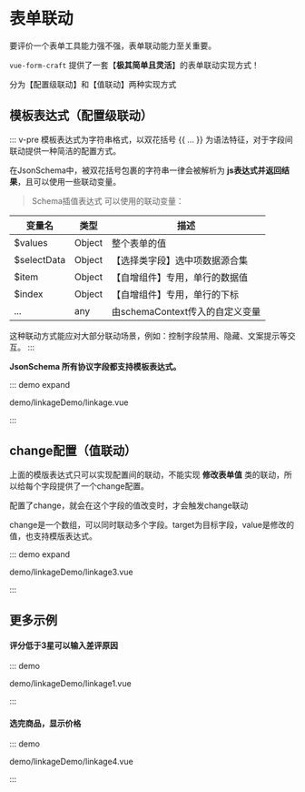 <script setup>
import Linkage from './linkageDemo/linkage.vue'
import Linkage1 from './linkageDemo/linkage1.vue'
import Linkage2 from './linkageDemo/linkage2.vue'
import Linkage3 from './linkageDemo/linkage3.vue'
import Linkage4 from './linkageDemo/linkage4.vue'
</script>

# 表单联动

要评价一个表单工具能力强不强，表单联动能力至关重要。

`vue-form-craft` 提供了一套【**极其简单且灵活**】的表单联动实现方式！

分为【配置级联动】和【值联动】两种实现方式

## 模板表达式（配置级联动）

::: v-pre
模板表达式为字符串格式，以双花括号 {{ ... }} 为语法特征，对于字段间联动提供一种简洁的配置方式。

在JsonSchema中，被双花括号包裹的字符串一律会被解析为 **js表达式并返回结果**，且可以使用一些联动变量。

> Schema插值表达式 可以使用的联动变量：

| 变量名      | 类型   | 描述                            |
| ----------- | ------ | ------------------------------- |
| $values     | Object | 整个表单的值                    |
| $selectData | Object | 【选择类字段】选中项数据源合集  |
| $item       | Object | 【自增组件】专用，单行的数据值  |
| $index      | Object | 【自增组件】专用，单行的下标    |
| ...         | any    | 由schemaContext传入的自定义变量 |

这种联动方式能应对大部分联动场景，例如：控制字段禁用、隐藏、文案提示等交互。
:::

**JsonSchema 所有协议字段都支持模板表达式。**

::: demo expand

demo/linkageDemo/linkage.vue

:::




## change配置（值联动）

上面的模版表达式只可以实现配置间的联动，不能实现 **修改表单值** 类的联动，所以给每个字段提供了一个change配置。

配置了change，就会在这个字段的值改变时，才会触发change联动

change是一个数组，可以同时联动多个字段。target为目标字段，value是修改的值，也支持模版表达式。

::: demo expand

demo/linkageDemo/linkage3.vue

:::



## 更多示例

#### 评分低于3星可以输入差评原因

::: demo 

demo/linkageDemo/linkage1.vue

:::



#### 选完商品，显示价格

::: demo 

demo/linkageDemo/linkage4.vue

:::